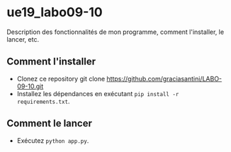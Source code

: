 # ue19_labo09-10   


Description des fonctionnalités de mon programme, comment l'installer, le lancer, etc.

## Comment l'installer
- Clonez ce repository  git clone https://github.com/graciasantini/LABO-09-10.git
- Installez les dépendances en exécutant `pip install -r requirements.txt`.

## Comment le lancer
- Exécutez `python app.py`.

